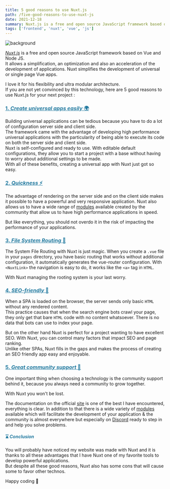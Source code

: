 ```yaml
---
title: 5 good reasons to use Nuxt.js
path: /five-good-reasons-to-use-nuxt-js
date: 2021-12-18
summary: Nuxt.js is a free and open source JavaScript framework based on Vue and Node JS. It allows a simplification, an optimization and also an acceleration of the development of applications. Nuxt simplifies the development of universal or single page Vue apps.
tags: ['frontend', 'nuxt', 'vue', 'js']
---
```


![background](/blog/post1/blog_post.png)

[*Nuxt.js*](https://nuxtjs.org/) is a free and open source JavaScript framework based on Vue and Node JS.  
It allows a simplification, an optimization and also an acceleration of the development of applications. Nuxt simplifies the development of universal or single page Vue apps.

I love it for his flexibility and ultra modular architecture.  
If you are not yet convinced by this technology, here are 5 good reasons to use Nuxt.js for your next project :

### <span style="color: #247ba0; text-decoration: underline;"> 1. *Create universal apps easily* 🌍 </span>

Building universal applications can be tedious because you have to do a lot of configuration server side and client side.  
The framework came with the advantage of developing high performance universal applications with the particularity of being able to execute its code on both the server side and client side.  
Nuxt is self-configured and ready to use. With editable default configurations, they allow you to start a project with a base without having to worry about additional settings to be made.  
With all of these benefits, creating a universal app with Nuxt just got so easy.

### <span style="color: #247ba0; text-decoration: underline;"> 2. *Quickness* ⚡ </span>

The advantage of rendering on the server side and on the client side makes it possible to have a powerful and very responsive application. Nuxt also allows us to have a wide range of [modules](https://modules.nuxtjs.org/) available created by the community that allow us to have high performance applications in speed.

But like everything, you should not overdo it in the risk of impacting the performance of your applications.

### <span style="color: #247ba0; text-decoration: underline;"> 3. *File System Routing* 🚧 </span>

The System File Routing with Nuxt is just magic.
When you create a `.vue` file in your `pages` directory, you have basic routing that works without additional configuration, it automatically generates the vue-router configuration.
With `<NuxtLink>` the navigation is easy to do, it works like the `<a>` tag in `HTML`.

With Nuxt managing the rooting system is your last worry.

### <span style="color: #247ba0; text-decoration: underline;"> 4. *SEO-friendly* 💯 </span>

When a SPA is loaded on the browser, the server sends only basic `HTML` without any rendered content.  
This practice causes that when the search engine bots crawl your page, they only get that bare `HTML` code with no content whatsoever. There is no data that bots can use to index your page.

But on the other hand Nuxt is perfect for a project wanting to have excellent SEO.
With Nuxt, you can control many factors that impact SEO and page ranking.  
Unlike other SPAs, Nuxt fills in the gaps and makes the process of creating an SEO friendly app easy and enjoyable.

### <span style="color: #247ba0; text-decoration: underline;"> 5. *Great community support* 👥 </span>

One important thing when choosing a technology is the community support behind it, because you always need a community to grow together.

With Nuxt you won't be lost.

The documentation on the official [site](https://nuxtjs.org/docs/get-started/installation) is one of the best I have encountered, everything is clear. In addition to that there is a wide variety of [modules](https://modules.nuxtjs.org/) available which will facilitate the development of your application & the community is almost everywhere but especially on [Discord](https://discord.com/invite/ps2h6QT) ready to step in and help you solve problems.

#### <span style="color: #247ba0"> ⌛ *Conclusion* </span>

You will probably have noticed my website was made with Nuxt and it is thanks to all these advantages that I have Nuxt one of my favorite tools to develop powerful applications.  
But despite all these good reasons, Nuxt also has some cons that will cause some to favor other technos.

Happy coding 🙌
